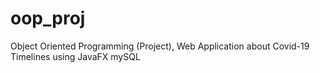 # oop_proj
 Object Oriented Programming (Project), Web Application about Covid-19 Timelines using JavaFX mySQL

